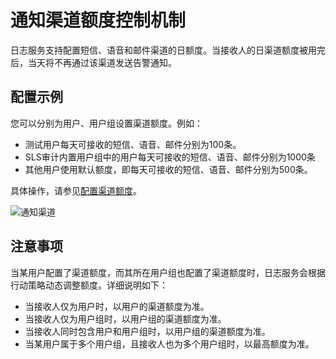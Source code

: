 # 通知渠道额度控制机制

日志服务支持配置短信、语音和邮件渠道的日额度。当接收人的日渠道额度被用完后，当天将不再通过该渠道发送告警通知。

## 配置示例

您可以分别为用户、用户组设置渠道额度。例如：

-   测试用户每天可接收的短信、语音、邮件分别为100条。
-   SLS审计内置用户组中的用户每天可接收的短信、语音、邮件分别为1000条
-   其他用户使用默认额度，即每天可接收的短信、语音、邮件分别为500条。

具体操作，请参见[配置渠道额度](/intl.zh-CN/告警（新版）/通知管理/配置渠道额度.md)。

![通知渠道](https://static-aliyun-doc.oss-accelerate.aliyuncs.com/assets/img/zh-CN/4042648161/p264164.png)

## 注意事项

当某用户配置了渠道额度，而其所在用户组也配置了渠道额度时，日志服务会根据行动策略动态调整额度。详细说明如下：

-   当接收人仅为用户时，以用户的渠道额度为准。
-   当接收人仅为用户组时，以用户组的渠道额度为准。
-   当接收人同时包含用户和用户组时，以用户组的渠道额度为准。
-   当某用户属于多个用户组，且接收人也为多个用户组时，以最高额度为准。

